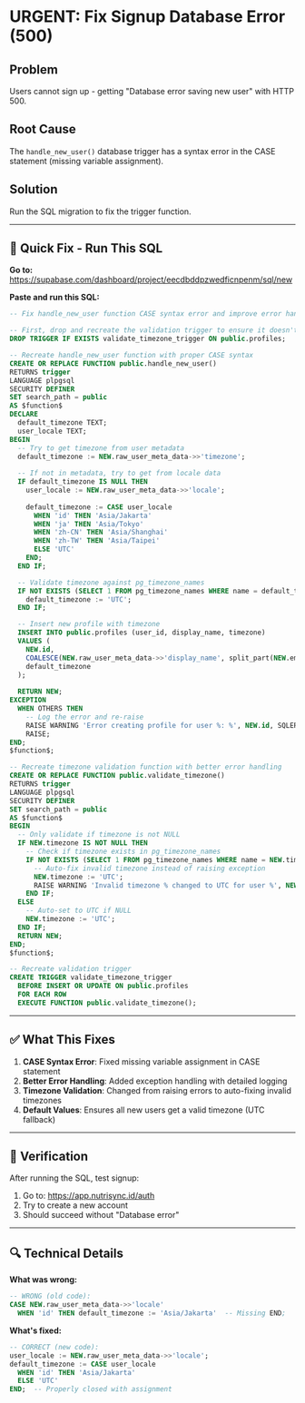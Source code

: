 # URGENT: Fix Signup Database Error (500)

## Problem
Users cannot sign up - getting "Database error saving new user" with HTTP 500.

## Root Cause
The `handle_new_user()` database trigger has a syntax error in the CASE statement (missing variable assignment).

## Solution
Run the SQL migration to fix the trigger function.

---

## 🚀 Quick Fix - Run This SQL

**Go to:** https://supabase.com/dashboard/project/eecdbddpzwedficnpenm/sql/new

**Paste and run this SQL:**

```sql
-- Fix handle_new_user function CASE syntax error and improve error handling

-- First, drop and recreate the validation trigger to ensure it doesn't interfere
DROP TRIGGER IF EXISTS validate_timezone_trigger ON public.profiles;

-- Recreate handle_new_user function with proper CASE syntax
CREATE OR REPLACE FUNCTION public.handle_new_user()
RETURNS trigger
LANGUAGE plpgsql
SECURITY DEFINER
SET search_path = public
AS $function$
DECLARE
  default_timezone TEXT;
  user_locale TEXT;
BEGIN
  -- Try to get timezone from user metadata
  default_timezone := NEW.raw_user_meta_data->>'timezone';
  
  -- If not in metadata, try to get from locale data
  IF default_timezone IS NULL THEN
    user_locale := NEW.raw_user_meta_data->>'locale';
    
    default_timezone := CASE user_locale
      WHEN 'id' THEN 'Asia/Jakarta'
      WHEN 'ja' THEN 'Asia/Tokyo'
      WHEN 'zh-CN' THEN 'Asia/Shanghai'
      WHEN 'zh-TW' THEN 'Asia/Taipei'
      ELSE 'UTC'
    END;
  END IF;

  -- Validate timezone against pg_timezone_names
  IF NOT EXISTS (SELECT 1 FROM pg_timezone_names WHERE name = default_timezone) THEN
    default_timezone := 'UTC';
  END IF;

  -- Insert new profile with timezone
  INSERT INTO public.profiles (user_id, display_name, timezone)
  VALUES (
    NEW.id, 
    COALESCE(NEW.raw_user_meta_data->>'display_name', split_part(NEW.email, '@', 1)),
    default_timezone
  );
  
  RETURN NEW;
EXCEPTION
  WHEN OTHERS THEN
    -- Log the error and re-raise
    RAISE WARNING 'Error creating profile for user %: %', NEW.id, SQLERRM;
    RAISE;
END;
$function$;

-- Recreate timezone validation function with better error handling
CREATE OR REPLACE FUNCTION public.validate_timezone()
RETURNS trigger
LANGUAGE plpgsql
SECURITY DEFINER
SET search_path = public
AS $function$
BEGIN
  -- Only validate if timezone is not NULL
  IF NEW.timezone IS NOT NULL THEN
    -- Check if timezone exists in pg_timezone_names
    IF NOT EXISTS (SELECT 1 FROM pg_timezone_names WHERE name = NEW.timezone) THEN
      -- Auto-fix invalid timezone instead of raising exception
      NEW.timezone := 'UTC';
      RAISE WARNING 'Invalid timezone % changed to UTC for user %', NEW.timezone, NEW.user_id;
    END IF;
  ELSE
    -- Auto-set to UTC if NULL
    NEW.timezone := 'UTC';
  END IF;
  RETURN NEW;
END;
$function$;

-- Recreate validation trigger
CREATE TRIGGER validate_timezone_trigger
  BEFORE INSERT OR UPDATE ON public.profiles
  FOR EACH ROW
  EXECUTE FUNCTION public.validate_timezone();
```

---

## ✅ What This Fixes

1. **CASE Syntax Error**: Fixed missing variable assignment in CASE statement
2. **Better Error Handling**: Added exception handling with detailed logging
3. **Timezone Validation**: Changed from raising errors to auto-fixing invalid timezones
4. **Default Values**: Ensures all new users get a valid timezone (UTC fallback)

---

## 📝 Verification

After running the SQL, test signup:

1. Go to: https://app.nutrisync.id/auth
2. Try to create a new account
3. Should succeed without "Database error"

---

## 🔍 Technical Details

**What was wrong:**
```sql
-- WRONG (old code):
CASE NEW.raw_user_meta_data->>'locale'
  WHEN 'id' THEN default_timezone := 'Asia/Jakarta'  -- Missing END;
```

**What's fixed:**
```sql
-- CORRECT (new code):
user_locale := NEW.raw_user_meta_data->>'locale';
default_timezone := CASE user_locale
  WHEN 'id' THEN 'Asia/Jakarta'
  ELSE 'UTC'
END;  -- Properly closed with assignment
```
